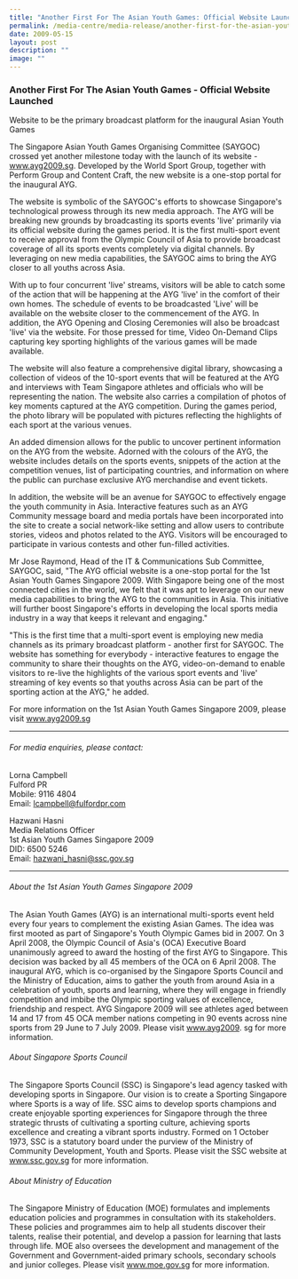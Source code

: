 ```yaml
---
title: "Another First For The Asian Youth Games: Official Website Launched"
permalink: /media-centre/media-release/another-first-for-the-asian-youth-games-official-website-launched/
date: 2009-05-15
layout: post
description: ""
image: ""
---
```

### **Another First For The Asian Youth Games - Official Website Launched**

Website to be the primary broadcast platform for the inaugural Asian Youth Games

The Singapore Asian Youth Games Organising Committee (SAYGOC) crossed yet another milestone today with the launch of its website - www.ayg2009.sg. Developed by the World Sport Group, together with Perform Group and Content Craft, the new website is a one-stop portal for the inaugural AYG.

The website is symbolic of the SAYGOC's efforts to showcase Singapore's technological prowess through its new media approach. The AYG will be breaking new grounds by broadcasting its sports events 'live' primarily via its official website during the games period. It is the first multi-sport event to receive approval from the Olympic Council of Asia to provide broadcast coverage of all its sports events completely via digital channels. By leveraging on new media capabilities, the SAYGOC aims to bring the AYG closer to all youths across Asia.

With up to four concurrent 'live' streams, visitors will be able to catch some of the action that will be happening at the AYG 'live' in the comfort of their own homes. The schedule of events to be broadcasted 'Live' will be available on the website closer to the commencement of the AYG. In addition, the AYG Opening and Closing Ceremonies will also be broadcast 'live' via the website. For those pressed for time, Video On-Demand Clips capturing key sporting highlights of the various games will be made available.

The website will also feature a comprehensive digital library, showcasing a collection of videos of the 10-sport events that will be featured at the AYG and interviews with Team Singapore athletes and officials who will be representing the nation. The website also carries a compilation of photos of key moments captured at the AYG competition. During the games period, the photo library will be populated with pictures reflecting the highlights of each sport at the various venues.

An added dimension allows for the public to uncover pertinent information on the AYG from the website. Adorned with the colours of the AYG, the website includes details on the sports events, snippets of the action at the competition venues, list of participating countries, and information on where the public can purchase exclusive AYG merchandise and event tickets.

In addition, the website will be an avenue for SAYGOC to effectively engage the youth community in Asia. Interactive features such as an AYG Community message board and media portals have been incorporated into the site to create a social network-like setting and allow users to contribute stories, videos and photos related to the AYG. Visitors will be encouraged to participate in various contests and other fun-filled activities.

Mr Jose Raymond, Head of the IT & Communications Sub Committee, SAYGOC, said, "The AYG official website is a one-stop portal for the 1st Asian Youth Games Singapore 2009. With Singapore being one of the most connected cities in the world, we felt that it was apt to leverage on our new media capabilities to bring the AYG to the communities in Asia. This initiative will further boost Singapore's efforts in developing the local sports media industry in a way that keeps it relevant and engaging."

"This is the first time that a multi-sport event is employing new media channels as its primary broadcast platform - another first for SAYGOC. The website has something for everybody - interactive features to engage the community to share their thoughts on the AYG, video-on-demand to enable visitors to re-live the highlights of the various sport events and 'live' streaming of key events so that youths across Asia can be part of the sporting action at the AYG," he added.

For more information on the 1st Asian Youth Games Singapore 2009, please visit www.ayg2009.sg

---

###### For media enquiries, please contact:

Lorna Campbell
<br>
Fulford PR
<br>
Mobile: 9116 4804
<br>
Email: [lcampbell@fulfordpr.com](mailto:lcampbell@fulfordpr.com)

Hazwani Hasni
<br>
Media Relations Officer
<br>
1st Asian Youth Games Singapore 2009
<br>
DID: 6500 5246
<br>
Email: [hazwani_hasni@ssc.gov.sg](mailto:hazwani_hasni@ssc.gov.sg)

---

###### About the 1st Asian Youth Games Singapore 2009
The Asian Youth Games (AYG) is an international multi-sports event held every four years to complement the existing Asian Games. The idea was first mooted as part of Singapore's Youth Olympic Games bid in 2007. On 3 April 2008, the Olympic Council of Asia's (OCA) Executive Board unanimously agreed to award the hosting of the first AYG to Singapore. This decision was backed by all 45 members of the OCA on 6 April 2008. The inaugural AYG, which is co-organised by the Singapore Sports Council and the Ministry of Education, aims to gather the youth from around Asia in a celebration of youth, sports and learning, where they will engage in friendly competition and imbibe the Olympic sporting values of excellence, friendship and respect. AYG Singapore 2009 will see athletes aged between 14 and 17 from 45 OCA member nations competing in 90 events across nine sports from 29 June to 7 July 2009. Please visit www.ayg2009. sg for more information.

###### About Singapore Sports Council
The Singapore Sports Council (SSC) is Singapore's lead agency tasked with developing sports in Singapore. Our vision is to create a Sporting Singapore where Sports is a way of life. SSC aims to develop sports champions and create enjoyable sporting experiences for Singapore through the three strategic thrusts of cultivating a sporting culture, achieving sports excellence and creating a vibrant sports industry. Formed on 1 October 1973, SSC is a statutory board under the purview of the Ministry of Community Development, Youth and Sports. Please visit the SSC website at www.ssc.gov.sg for more information.

###### About Ministry of Education
The Singapore Ministry of Education (MOE) formulates and implements education policies and programmes in consultation with its stakeholders. These policies and programmes aim to help all students discover their talents, realise their potential, and develop a passion for learning that lasts through life. MOE also oversees the development and management of the Government and Government-aided primary schools, secondary schools and junior colleges. Please visit www.moe.gov.sg for more information.